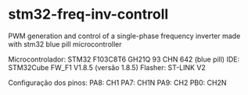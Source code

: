 # stm32-freq-inv-controll
PWM generation and control of a single-phase frequency inverter made with stm32 blue pill microcontroller

Microcontrolador: STM32 F103C8T6 GH21Q 93 CHN 642 (blue pill)
IDE: STM32Cube FW_F1 V1.8.5 (versão 1.8.5)
Flasher: ST-LINK V2

Configuração dos pinos:
PA8: CH1
PA7: CH1N
PA9: CH2
PB0: CH2N
